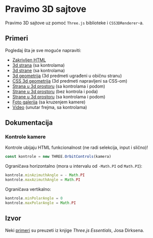 # Pravimo 3D sajtove

Pravimo 3D sajtove uz pomoć `Three.js` biblioteke i `CSS3DRenderer`-a.

## Primeri

Pogledaj šta je sve moguće napraviti:

- [Zakrivljen HTML](http://skolakoda.org/pravimo-3d-sajtove/10-zakrivljen-html/)
- [3d strana](http://skolakoda.org/pravimo-3d-sajtove/15-3d-strana/) (sa kontrolama)
- [3d strane](http://skolakoda.org/pravimo-3d-sajtove/18-3d-strane/) (sa kontrolama)
- [3d geometrija](http://skolakoda.org/pravimo-3d-sajtove/20-3d-geometrija/) (3d predmeti ugrađeni u običnu stranu)
- [CSS 3d geometrija](http://skolakoda.org/pravimo-3d-sajtove/25-css-geometrija) (3d predmeti napravljeni sa CSS-om)
- [Strana u 3d prostoru](http://skolakoda.org/pravimo-3d-sajtove/30-frejm/) (sa kontrolama i podom)
- [Strane u 3d prostoru](http://skolakoda.org/pravimo-3d-sajtove/35-frejmovi/) (bez kontrola i poda)
- [Strane u 3d prostoru](http://skolakoda.org/pravimo-3d-sajtove/38-frejmovi-pod/) (sa kontrolama i podom)
- [Foto galerija](http://skolakoda.org/pravimo-3d-sajtove/40-galerija/) (sa kruzenjem kamere)
- [Video](http://skolakoda.org/pravimo-3d-sajtove/50-video/) (unutar frejma, sa kontrolama)

## Dokumentacija

### Kontrole kamere

Kontrole ubijaju HTML funkcionalnost (ne radi selekcija, input i slično)!

```js
const kontrole = new THREE.OrbitControls(kamera)
```

Ograničava horizontalno (mora u intervalu od `-Math.PI` od `Math.PI`):

```js
kontrole.minAzimuthAngle = - Math.PI
kontrole.maxAzimuthAngle = Math.PI
```

Ograničava vertikalno:

```js
kontrole.minPolarAngle = 0
kontrole.maxPolarAngle = Math.PI
```

## Izvor

Neki [primeri](https://github.com/josdirksen/essential-threejs) su preuzeti iz knjige *Three.js Essentials*, Josa Dirksena.
